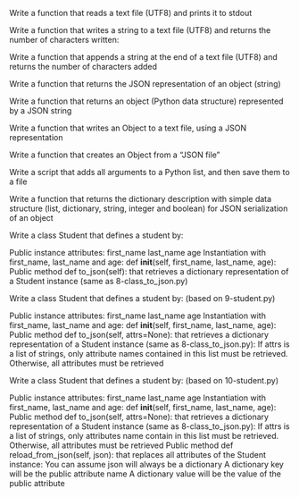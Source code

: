 Write a function that reads a text file (UTF8) and prints it to stdout

Write a function that writes a string to a text file (UTF8) and returns the number of characters written:

Write a function that appends a string at the end of a text file (UTF8) and returns the number of characters added

Write a function that returns the JSON representation of an object (string)

Write a function that returns an object (Python data structure) represented by a JSON string

Write a function that writes an Object to a text file, using a JSON representation

Write a function that creates an Object from a “JSON file”

Write a script that adds all arguments to a Python list, and then save them to a file

Write a function that returns the dictionary description with simple data structure (list, dictionary, string, integer and boolean) for JSON serialization of an object

Write a class Student that defines a student by:

Public instance attributes:
first_name
last_name
age
Instantiation with first_name, last_name and age: def __init__(self, first_name, last_name, age):
Public method def to_json(self): that retrieves a dictionary representation of a Student instance (same as 8-class_to_json.py)

Write a class Student that defines a student by: (based on 9-student.py)

Public instance attributes:
first_name
last_name
age
Instantiation with first_name, last_name and age: def __init__(self, first_name, last_name, age):
Public method def to_json(self, attrs=None): that retrieves a dictionary representation of a Student instance (same as 8-class_to_json.py):
If attrs is a list of strings, only attribute names contained in this list must be retrieved.
Otherwise, all attributes must be retrieved

Write a class Student that defines a student by: (based on 10-student.py)

Public instance attributes:
first_name
last_name
age
Instantiation with first_name, last_name and age: def __init__(self, first_name, last_name, age):
Public method def to_json(self, attrs=None): that retrieves a dictionary representation of a Student instance (same as 8-class_to_json.py):
If attrs is a list of strings, only attributes name contain in this list must be retrieved.
Otherwise, all attributes must be retrieved
Public method def reload_from_json(self, json): that replaces all attributes of the Student instance:
You can assume json will always be a dictionary
A dictionary key will be the public attribute name
A dictionary value will be the value of the public attribute
